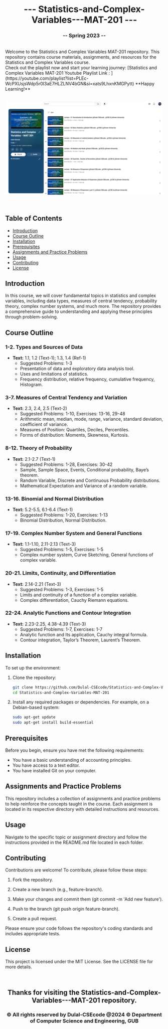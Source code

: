 <h1 align="center">--- Statistics-and-Complex-Variables---MAT-201 ---</h1>  
<h3 align="center">-- Spring 2023 --</h3>  
<br />  
Welcome to the Statistics and Complex Variables MAT-201 repository. This repository contains course materials, assignments, and resources for the Statistics and Complex Variables course.  
<br />  
Check out the playlist now and start your learning journey: [Statistics and Complex Variables MAT-201 Youtube Playlist Link : ](https://youtube.com/playlist?list=PLEc-WcPXUsjsWdp5r0I3aE7HLZLNV4bGN&si=xats9LhxnKMGPytt)
**Happy Learning!**
<br />
<img/>

![Statistics and Complex Variables](MAT201banner.PNG)
  
<br />  

## Table of Contents
- [Introduction](#introduction)
- [Course Outline](#course-outline)
- [Installation](#installation)
- [Prerequisites](#prerequisites)
- [Assignments and Practice Problems](#assignments-and-practice-problems)
- [Usage](#usage)
- [Contributing](#contributing)
- [License](#license)

## Introduction

In this course, we will cover fundamental topics in statistics and complex variables, including data types, measures of central tendency, probability theory, complex number systems, and much more. The repository provides a comprehensive guide to understanding and applying these principles through problem-solving.

## Course Outline

### 1-2. Types and Sources of Data
- **Text:** 1.1, 1.2 (Text-1); 1.3, 1.4 (Ref-1)
  - Suggested Problems: 1-3
  - Presentation of data and exploratory data analysis tool.
  - Uses and limitations of statistics.
  - Frequency distribution, relative frequency, cumulative frequency, Histogram.

### 3-7. Measures of Central Tendency and Variation
- **Text:** 2.3, 2.4, 2.5 (Text-2)
  - Suggested Problems: 1-10, Exercises: 13-16, 29-48
  - Arithmetic mean, median, mode, range, variance, standard deviation, coefficient of variance.
  - Measures of Position: Quartiles, Deciles, Percentiles.
  - Forms of distribution: Moments, Skewness, Kurtosis.

### 8-12. Theory of Probability
- **Text:** 2.1-2.7 (Text-1)
  - Suggested Problems: 1-28, Exercises: 30-42
  - Sample, Sample Space, Events, Conditional probability, Baye’s theorem.
  - Random Variable, Discrete and Continuous Probability distributions.
  - Mathematical Expectation and Variance of a random variable.

### 13-16. Binomial and Normal Distribution
- **Text:** 5.2-5.5, 6.1-6.4 (Text-1)
  - Suggested Problems: 1-20, Exercises: 1-13
  - Binomial Distribution, Normal Distribution.

### 17-19. Complex Number System and General Functions
- **Text:** 1.1-1.10, 2.11-2.13 (Text-3)
  - Suggested Problems: 1-5, Exercises: 1-5
  - Complex number system, Curve Sketching, General functions of complex variable.

### 20-21. Limits, Continuity, and Differentiation
- **Text:** 2.14-2.21 (Text-3)
  - Suggested Problems: 1-3, Exercises: 1-5
  - Limits and continuity of a function of a complex variable.
  - Complex differentiation, Cauchy Riemann equations.

### 22-24. Analytic Functions and Contour Integration
- **Text:** 2.23-2.25, 4.38-4.39 (Text-3)
  - Suggested Problems: 1-7, Exercises: 1-7
  - Analytic function and Its application, Cauchy integral formula.
  - Contour integration, Taylor’s Theorem, Laurent’s Theorem.

## Installation

To set up the environment:

1. Clone the repository:
   ```bash
   git clone https://github.com/Dulal-CSEcode/Statistics-and-Complex-Variables-MAT-201.git
   cd Statistics-and-Complex-Variables-MAT-201
2. Install any required packages or dependencies. For example, on a Debian-based system:

    ```bash
    sudo apt-get update
    sudo apt-get install build-essential
    ```

## Prerequisites

Before you begin, ensure you have met the following requirements:

- You have a basic understanding of accounting principles.
- You have access to a text editor.
- You have installed Git on your computer.

## Assignments and Practice Problems

This repository includes a collection of assignments and practice problems to help reinforce the concepts taught in the course. Each assignment is located in its respective directory with detailed instructions and resources.

## Usage

Navigate to the specific topic or assignment directory and follow the instructions provided in the README.md file located in each folder.

## Contributing
Contributions are welcome! To contribute, please follow these steps:

1. Fork the repository.

2. Create a new branch (e.g., feature-branch).

3. Make your changes and commit them (git commit -m 'Add new feature').

4. Push to the branch (git push origin feature-branch).

5. Create a pull request.

Please ensure your code follows the repository's coding standards and includes appropriate tests.

## License
This project is licensed under the MIT License. See the LICENSE file for more details.

<br/>
<h2 align="center"> Thanks for visiting the Statistics-and-Complex-Variables---MAT-201 repository.</h2>
<h3 align="center">© All rights reserved by Dulal-CSEcode @2024 © Department of Computer Science and Engineering, GUB </h3>
